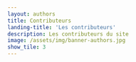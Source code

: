 ```yaml
---
layout: authors
title: Contributeurs
landing-title: 'Les contributeurs'
description: Les contributeurs du site
image: /assets/img/banner-authors.jpg
show_tile: 3
---
```

